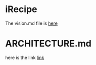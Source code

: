# iRecipe

The vision.md file is [here](vision.md)

# ARCHITECTURE.md

here is the link [link](ARCHITECTURE.md)
